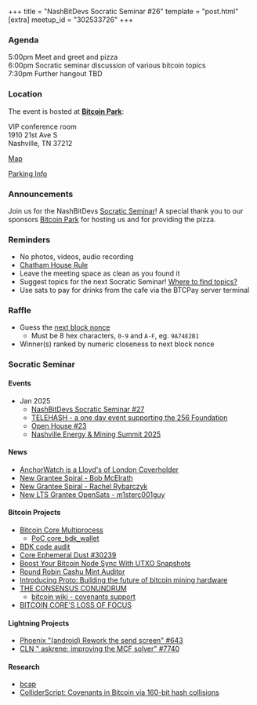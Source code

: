 +++
title = "NashBitDevs Socratic Seminar #26"
template = "post.html"
[extra]
meetup_id = "302533726"
+++

### Agenda
 
5:00pm Meet and greet and pizza  
6:00pm Socratic seminar discussion of various bitcoin topics   
7:30pm Further hangout TBD

### Location

The event is hosted at [**Bitcoin Park**](https://bitcoinpark.com):

VIP conference room   
1910 21st Ave S  
Nashville, TN  37212  

[Map](https://www.google.com/maps/place/1910+21st+Ave+S,+Nashville,+TN+37212/@36.1347819,-86.8029863,17z/data=!3m1!4b1!4m5!3m4!1s0x8864669fea1ce71d:0xdc34986293b94f39!8m2!3d36.1347819!4d-86.8007923)  

[Parking Info](/about/bitcoinpark-parking)  

### Announcements

Join us for the NashBitDevs [Socratic Seminar](/about)! A special thank you to our 
sponsors [Bitcoin Park](https://bitcoinpark.co/) for hosting us and for providing the pizza. 

### Reminders

  - No photos, videos, audio recording
  - [Chatham House Rule](https://www.chathamhouse.org/about-us/chatham-house-rule)
  - Leave the meeting space as clean as you found it
  - Suggest topics for the next Socratic Seminar! [Where to find topics?](/about/find-topics)
  - Use sats to pay for drinks from the cafe via the BTCPay server terminal

### Raffle

  - Guess the [next block nonce](https://nonce.notmandatory.org/)
    - Must be 8 hex characters, `0-9` and `A-F`, eg. `9A74E2B1`
  - Winner(s) ranked by numeric closeness to next block nonce

### Socratic Seminar

#### Events

- Jan 2025
  - [NashBitDevs Socratic Seminar #27](https://www.meetup.com/bitcoinpark/events/302981156/)
  - [TELEHASH - a one day event supporting the 256 Foundation](https://www.meetup.com/bitcoinpark/events/302955603/)
  - [Open House #23](https://www.meetup.com/bitcoinpark/events/302981308/)
  - [Nashville Energy & Mining Summit 2025](https://www.meetup.com/bitcoinpark/events/304092624/)

#### News

- [AnchorWatch is a Lloyd's of London Coverholder](https://www.businesswire.com/news/home/20241118360660/en/AnchorWatch-Becomes-Lloyds-of-London-Coverholder-Set-to-Begin-Operations-in-December-2024)
- [New Grantee Spiral - Bob McElrath](https://x.com/spiralbtc/status/1861804173932839174)
- [New Grantee Spiral - Rachel Rybarczyk](https://x.com/spiralbtc/status/1864706606262255704)
- [New LTS Grantee OpenSats - m1sterc001guy](https://opensats.org/blog/m1sterc001guy-receives-lts-grant)

#### Bitcoin Projects

- [Bitcoin Core Multiprocess](https://github.com/bitcoin/bitcoin/blob/master/doc/design/multiprocess.md)
  - [PoC core_bdk_wallet](https://github.com/darosior/core_bdk_wallet)
- [BDK code audit](https://gist.github.com/darosior/4aeb9512d7f1ac7666abc317d6f9453b)
- [Core Ephemeral Dust #30239](https://github.com/bitcoin/bitcoin/pull/30239) 
- [Boost Your Bitcoin Node Sync With UTXO Snapshots](https://blog.lopp.net/bitcoin-node-sync-with-utxo-snapshots/)
- [Round Robin Cashu Mint Auditor](https://audit.8333.space/)
- [Introducing Proto: Building the future of bitcoin mining hardware](https://www.mining.build/blog/introducing-proto-building-the-future-of-bitcoin-mining-hardware-2/)
- [THE CONSENSUS CONUNDRUM](https://x.com/jamesob/status/1857049961235403101)
  - [bitcoin wiki - covenants support](https://en.bitcoin.it/wiki/Covenants_support)
- [BITCOIN CORE'S LOSS OF FOCUS](https://x.com/jamesob/status/1860340932706730261)

#### Lightning Projects

- [Phoenix "(android) Rework the send screen" #643](https://github.com/ACINQ/phoenix/pull/643)
- [CLN " askrene: improving the MCF solver" #7740](https://github.com/ElementsProject/lightning/pull/7740)

#### Research

- [bcap](https://github.com/bitcoin-cap/bcap)
- [ColliderScript: Covenants in Bitcoin via 160-bit hash collisions](https://eprint.iacr.org/2024/1802)

